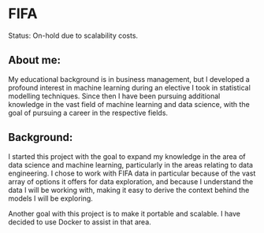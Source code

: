 # FIFA
Status: On-hold due to scalability costs. 

## About me: 

My educational background is in business management, but I developed a profound interest in machine learning during an elective I took in statistical modelling techniques. Since then I have been pursuing additional knowledge in the vast field of machine learning and data science, with the goal of pursuing a career in the respective fields.

## Background: 

I started this project with the goal to expand my knowledge in the area of data science and machine learning, particularly in the areas relating to data engineering.  I chose to work with FIFA data in particular because of the vast array of options it offers for data exploration, and because I understand the data I will be working with, making it easy to derive the context behind the models I will be exploring.

Another goal with this project is to make it portable and scalable. I have decided to use Docker to assist in that area. 
